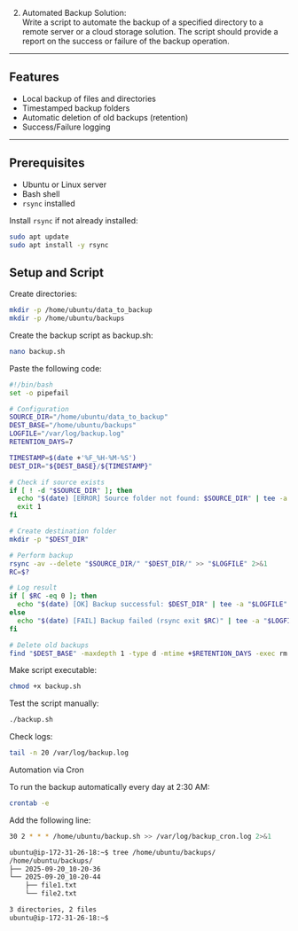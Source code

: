 2. Automated Backup Solution:  
Write a script to automate the backup of a specified directory to a remote 
server or a cloud storage solution. The script should provide a report on the 
success or failure of the backup operation.  

---

## Features
- Local backup of files and directories
- Timestamped backup folders
- Automatic deletion of old backups (retention)
- Success/Failure logging

---

## Prerequisites
- Ubuntu or Linux server
- Bash shell
- `rsync` installed

Install `rsync` if not already installed:
```bash
sudo apt update
sudo apt install -y rsync
```
## Setup and Script

Create directories:
```bash
mkdir -p /home/ubuntu/data_to_backup
mkdir -p /home/ubuntu/backups
```

Create the backup script as backup.sh:
```bash
nano backup.sh
```

Paste the following code:
```bash
#!/bin/bash
set -o pipefail

# Configuration
SOURCE_DIR="/home/ubuntu/data_to_backup"
DEST_BASE="/home/ubuntu/backups"
LOGFILE="/var/log/backup.log"
RETENTION_DAYS=7

TIMESTAMP=$(date +'%F_%H-%M-%S')
DEST_DIR="${DEST_BASE}/${TIMESTAMP}"

# Check if source exists
if [ ! -d "$SOURCE_DIR" ]; then
  echo "$(date) [ERROR] Source folder not found: $SOURCE_DIR" | tee -a "$LOGFILE"
  exit 1
fi

# Create destination folder
mkdir -p "$DEST_DIR"

# Perform backup
rsync -av --delete "$SOURCE_DIR/" "$DEST_DIR/" >> "$LOGFILE" 2>&1
RC=$?

# Log result
if [ $RC -eq 0 ]; then
  echo "$(date) [OK] Backup successful: $DEST_DIR" | tee -a "$LOGFILE"
else
  echo "$(date) [FAIL] Backup failed (rsync exit $RC)" | tee -a "$LOGFILE"
fi

# Delete old backups
find "$DEST_BASE" -maxdepth 1 -type d -mtime +$RETENTION_DAYS -exec rm -rf {} \; >> "$LOGFILE" 2>&1
```

Make script executable:
```bash
chmod +x backup.sh
```

Test the script manually:
```bash
./backup.sh
```

Check logs:
```bash
tail -n 20 /var/log/backup.log
```
Automation via Cron

To run the backup automatically every day at 2:30 AM:
```bash
crontab -e
```

Add the following line:
```bash
30 2 * * * /home/ubuntu/backup.sh >> /var/log/backup_cron.log 2>&1
```
```bash
ubuntu@ip-172-31-26-18:~$ tree /home/ubuntu/backups/
/home/ubuntu/backups/
├── 2025-09-20_10-20-36
└── 2025-09-20_10-20-44
    ├── file1.txt
    └── file2.txt

3 directories, 2 files
ubuntu@ip-172-31-26-18:~$
```
